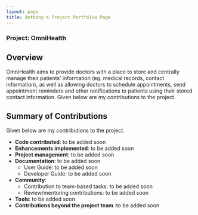 ```yaml
---
layout: page
title: Anthony's Project Portfolio Page
---
```


### Project: OmniHealth

## Overview
OmniHealth aims to provide doctors with a place to store and centrally manage their patients’ information (eg. medical records, contact information), as well as allowing doctors to schedule appointments, send appointment reminders and other notifications to patients using their stored contact information.
Given below are my contributions to the project.

## Summary of Contributions

Given below are my contributions to the project.

* **Code contributed**: to be added soon
* **Enhancements implemented**: to be added soon
* **Project management**: to be added soon
* **Documentation**: to be added soon
  * User Guide: to be added soon
  * Developer Guide: to be added soon 
* **Community**:
  * Contribution to team-based tasks: to be added soon 
  * Review/mentoring contributions: to be added soon
* **Tools**: to be added soon
* **Contributions beyond the project team** :to be added soon
